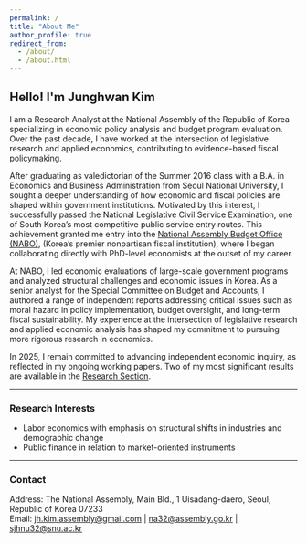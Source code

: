 ```yaml
---
permalink: /
title: "About Me"
author_profile: true
redirect_from: 
  - /about/
  - /about.html
---
```




## Hello! I'm Junghwan Kim  

I am a Research Analyst at the National Assembly of the Republic of Korea specializing in economic policy analysis and budget program evaluation. Over the past decade, I have worked at the intersection of legislative research and applied economics, contributing to evidence-based fiscal policymaking.

After graduating as valedictorian of the Summer 2016 class with a B.A. in Economics and Business Administration from Seoul National University, I sought a deeper understanding of how economic and fiscal policies are shaped within government institutions. Motivated by this interest, I successfully passed the National Legislative Civil Service Examination, one of South Korea’s most competitive public service entry routes. This achievement granted me entry into the [National Assembly Budget Office (NABO)](https://korea.nabo.go.kr/naboEng/main/main.do), (Korea’s premier nonpartisan fiscal institution), where I began collaborating directly with PhD-level economists at the outset of my career.

At NABO, I led economic evaluations of large-scale government programs and analyzed structural challenges and economic issues in Korea. As a senior analyst for the Special Committee on Budget and Accounts, I authored a range of independent reports addressing critical issues such as moral hazard in policy implementation, budget oversight, and long-term fiscal sustainability. My experience at the intersection of legislative research and applied economic analysis has shaped my commitment to pursuing more rigorous research in economics.

In 2025, I remain committed to advancing independent economic inquiry, as reflected in my ongoing working papers. Two of my most significant results are available in the [Research Section](https://jhkim-econ.github.io/research/).

---

### Research Interests
- Labor economics with emphasis on structural shifts in industries and demographic change    
- Public finance in relation to market-oriented instruments

---

### Contact
Address: The National Assembly, Main Bld., 1 Uisadang-daero, Seoul, Republic of Korea 07233  
Email: jh.kim.assembly@gmail.com | na32@assembly.go.kr | sjhnu32@snu.ac.kr 
